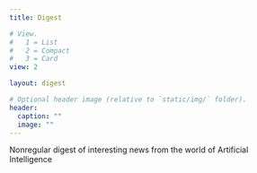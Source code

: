 ```yaml
---
title: Digest

# View.
#   1 = List
#   2 = Compact
#   3 = Card
view: 2

layout: digest

# Optional header image (relative to `static/img/` folder).
header:
  caption: ""
  image: ""
---
```


Nonregular digest of interesting news from the world of Artificial Intelligence
